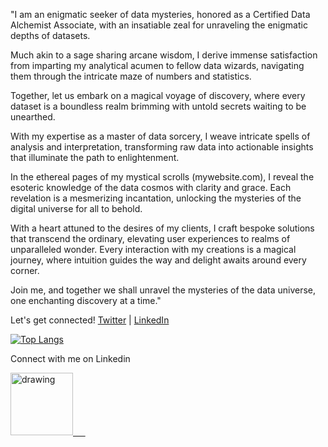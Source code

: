 "I am an enigmatic seeker of data mysteries, honored as a Certified Data Alchemist Associate, with an insatiable zeal for unraveling the enigmatic depths of datasets.

Much akin to a sage sharing arcane wisdom, I derive immense satisfaction from imparting my analytical acumen to fellow data wizards, navigating them through the intricate maze of numbers and statistics.

Together, let us embark on a magical voyage of discovery, where every dataset is a boundless realm brimming with untold secrets waiting to be unearthed.

With my expertise as a master of data sorcery, I weave intricate spells of analysis and interpretation, transforming raw data into actionable insights that illuminate the path to enlightenment.

In the ethereal pages of my mystical scrolls (mywebsite.com), I reveal the esoteric knowledge of the data cosmos with clarity and grace. Each revelation is a mesmerizing incantation, unlocking the mysteries of the digital universe for all to behold.

With a heart attuned to the desires of my clients, I craft bespoke solutions that transcend the ordinary, elevating user experiences to realms of unparalleled wonder. Every interaction with my creations is a magical journey, where intuition guides the way and delight awaits around every corner.

Join me, and together we shall unravel the mysteries of the data universe, one enchanting discovery at a time."

Let's get connected! 
[Twitter](https://twitter.com/adityadj98) | [LinkedIn](https://www.linkedin.com/in/adityadj/)

[![Top Langs](https://github-readme-stats.vercel.app/api/top-langs/?username=adityadj98&layout=compact)](https://github.com/adityadj98/github-readme-stats)

Connect with me on Linkedin

<a href="https://www.linkedin.com/"><img src="https://res.cloudinary.com/importdata/image/upload/v1595012354/linkedin_t9qiwy.png" alt="drawing" width="100"/> &nbsp;&nbsp;&nbsp;&nbsp;
